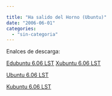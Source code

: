 ```yaml
---

title: "Ha salido del Horno (Ubuntu)"
date: "2006-06-01"
categories: 
  - "sin-categoria"
---
```


Enalces de descarga: 

[Edubuntu 6.06 LST](https://releases.ubuntu.com/edubuntu/6.06/ "Edubuntu") [Xubuntu 6.06 LST](https://cdimage.ubuntu.com/xubuntu/releases/dapper/release/ "Xubuntu")

[Ubuntu 6.06 LST](https://releases.ubuntu.com/6.06/ "Ubuntu")

[Kubuntu 6.06 LST](https://releases.ubuntu.com/kubuntu/6.06/ "Kubuntu")
